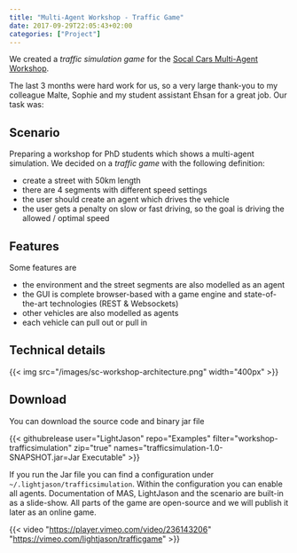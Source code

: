 ```yaml
---
title: "Multi-Agent Workshop - Traffic Game"
date: 2017-09-29T22:05:43+02:00
categories: ["Project"]
---
```


We created a _traffic simulation game_ for the [Socal Cars Multi-Agent Workshop](https://www.socialcars.org/).
<!--more-->

The last 3 months were hard work for us, so a very large thank-you to my colleague Malte, Sophie and my student assistant Ehsan for a great job.
Our task was: 

## Scenario

Preparing a workshop for PhD students which shows a multi-agent simulation. We decided on a _traffic game_ with the following definition:

* create a street with 50km length
* there are 4 segments with different speed settings
* the user should create an agent which drives the vehicle
* the user gets a penalty on slow or fast driving, so the goal is driving the allowed / optimal speed

## Features

Some features are

* the environment and the street segments are also modelled as an agent
* the GUI is complete browser-based with a game engine and state-of-the-art technologies (REST & Websockets)
* other vehicles are also modelled as agents
* each vehicle can pull out or pull in

## Technical details

{{< img src="/images/sc-workshop-architecture.png" width="400px" >}}

## Download

You can download the source code and binary jar file

{{< githubrelease user="LightJason" repo="Examples" filter="workshop-trafficsimulation" zip="true" names="trafficsimulation-1.0-SNAPSHOT.jar=Jar Executable" >}}

If you run the Jar file you can find a configuration under ```~/.lightjason/trafficsimulation```. Within the configuration you can enable all agents. Documentation of MAS, LightJason and the scenario are built-in as a slide-show. All parts of the game are open-source and we will publish it later as an online game.

{{< video "https://player.vimeo.com/video/236143206" "https://vimeo.com/lightjason/trafficgame" >}}
